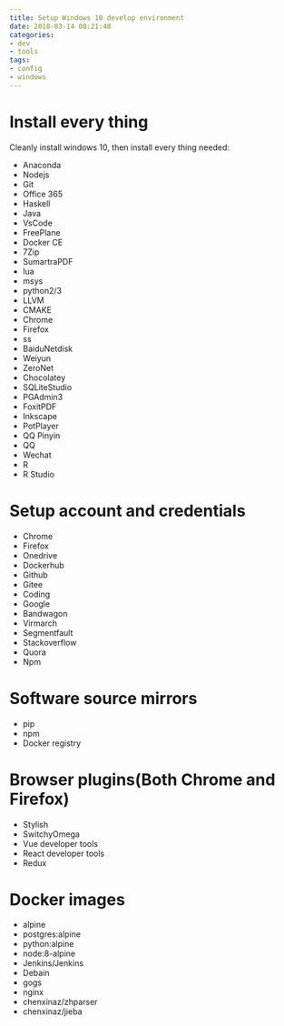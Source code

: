 ```yaml
---
title: Setup Windows 10 develop environment
date: 2018-03-14 08:21:48
categories:
- dev
- tools
tags:
- config
- windows
---
```


Install every thing
===================

Cleanly install windows 10, then install every thing needed:
- Anaconda
- Nodejs
- Git
- Office 365
- Haskell
- Java
- VsCode
- FreePlane
- Docker CE
- 7Zip
- SumartraPDF
- lua
- msys
- python2/3
- LLVM
- CMAKE
- Chrome
- Firefox
- ss
- BaiduNetdisk
- Weiyun
- ZeroNet
- Chocolatey
- SQLiteStudio
- PGAdmin3
- FoxitPDF
- Inkscape
- PotPlayer
- QQ Pinyin
- QQ
- Wechat
- R
- R Studio

Setup account and credentials
=======================
- Chrome
- Firefox
- Onedrive
- Dockerhub
- Github
- Gitee
- Coding
- Google
- Bandwagon
- Virmarch
- Segmentfault
- Stackoverflow
- Quora
- Npm

Software source mirrors
=======================
- pip
- npm
- Docker registry

Browser plugins(Both Chrome and Firefox)
================
- Stylish
- SwitchyOmega
- Vue developer tools
- React developer tools
- Redux

Docker images
==============
- alpine
- postgres:alpine
- python:alpine
- node:8-alpine
- Jenkins/Jenkins
- Debain
- gogs
- nginx
- chenxinaz/zhparser
- chenxinaz/jieba

